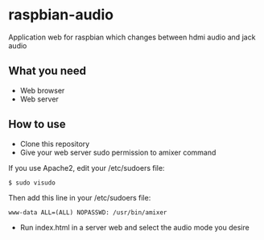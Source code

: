 # raspbian-audio
Application web for raspbian which changes between hdmi audio and jack audio

## What you need
* Web browser
* Web server

## How to use
* Clone this repository
* Give your web server sudo permission to amixer command

If you use Apache2, edit your /etc/sudoers file:
```
$ sudo visudo
```
Then add this line in your /etc/sudoers file:
```
www-data ALL=(ALL) NOPASSWD: /usr/bin/amixer
```

* Run index.html in a server web and select the audio mode you desire
